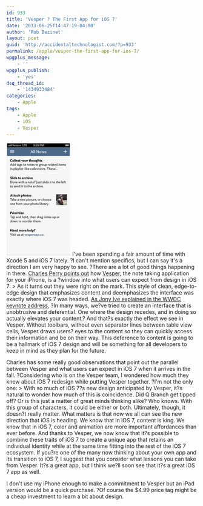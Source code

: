 ```yaml
---
id: 933
title: 'Vesper ? The First App for iOS 7'
date: '2013-06-25T14:47:19-04:00'
author: 'Rob Bazinet'
layout: post
guid: 'http://accidentaltechnologist.com/?p=933'
permalink: /apple/vesper-the-first-app-for-ios-7/
wpgplus_message:
    - ''
wpgplus_publish:
    - 'yes'
dsq_thread_id:
    - '1434933484'
categories:
    - Apple
tags:
    - Apple
    - iOS
    - Vesper
---
```


![01 Hero](/assets/img/2013/06/01-Hero.png "01-Hero.png") I've been spending a fair amount of time with Xcode 5 and iOS 7 lately. ?I can't mention specifics, but I can say it's a direction I am very happy to see. ?There are a lot of good things happening in there. [Charles Perry points out](http://leafhut.com/blog/2013/06/vesper-the-first-app-for-ios-7/) how [Vesper](https://itunes.apple.com/us/app/vesper/id655895325?mt=8), the note taking application for your iPhone, is a ?window into what users can expect from design in iOS 7: > As it turns out they were right on the mark. This style of clean, edge-to-edge design that emphasizes content and deemphasizes the interface was exactly where iOS 7 was headed. [As Jony Ive explained in the WWDC keynote address](http://www.youtube.com/watch?v=SRmjUzcpLO0&t=78m22s), ?In many ways, we?ve tried to create an interface that is unobtrusive and deferential. One where the design recedes, and in doing so actually elevates your content.? And that?s exactly the effect we see in Vesper. Without toolbars, without even separator lines between table view cells, Vesper draws users? eyes to the content so they can quickly access their information and be on their way. This deference to content is going to be a hallmark of iOS 7 design and will be something for all developers to keep in mind as they plan for the future.

 Charles has some really good observations that point out the parallel between Vesper and what users can expect in iOS 7 when it arrives in the fall. ?Considering who is on the Vesper team, I wondered how much they knew about iOS 7 redesign while putting Vesper together. ?I'm not the only one: > With so much of iOS 7?s new design anticipated by Vesper, it?s natural to wonder how much of this is coincidence. Did Q Branch get tipped off? Or is this just a matter of great minds thinking alike? Who knows. With this group of characters, it could be either or both. Ultimately, though, it doesn?t really matter. What matters is that now we all can see the new direction that iOS is heading. We know that in iOS 7, content is king. We know that in iOS 7, color and animation are more important affordances than ever before. And thanks to Vesper, we now know that it?s possible to combine these traits of iOS 7 to create a unique app that retains an individual identity while at the same time fitting into the rest of the iOS 7 ecosystem. If you?re one of the many now thinking about your own app and its transition to iOS 7, I suggest that you consider what lessons you can take from Vesper. It?s a great app, but I think we?ll soon see that it?s a great iOS 7 app as well.

 I don't use my iPhone enough to make a commitment to Vesper but an iPad version would be a quick purchase. ?Of course the $4.99 price tag might be a cheap investment to learn a bit about design.